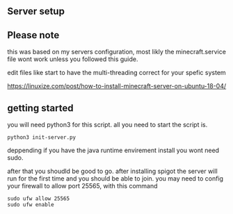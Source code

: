 ## Server setup

## Please note
this was based on my servers configuration, most likly the minecraft.service file wont work unless you followed this guide.

edit files like start to have the multi-threading correct for your spefic system

https://linuxize.com/post/how-to-install-minecraft-server-on-ubuntu-18-04/


## getting started
you will need python3 for this script.
all you need to start the script is.

```
python3 init-server.py
```
deppending if you have the java runtime envirement install you wont need sudo.

after that you shoudld be good to go. after installing spigot the server will run for the first time and you should be able to join.
you may need to config your firewall to allow  port 25565, with this command
```
sudo ufw allow 25565
sudo ufw enable
```